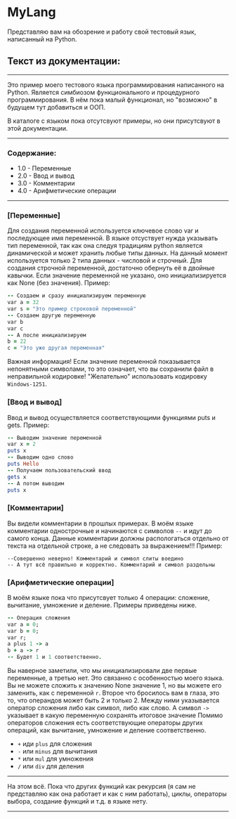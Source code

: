 # MyLang
Представляю вам на обозрение и работу свой тестовый язык, написанный на Python.

## Текст из документации:

---

Это пример моего тестового языка программирования написанного на Python.
Является симбиозом функционального и процедурного программирования. 
В нём пока малый функционал, но "возможно" в будущем тут добавиться и ООП.

В каталоге с языком пока отсутсвуют примеры, но они присутсвуют в этой 
документации.

---

### Содержание:
+ 1.0 - Переменные
+ 2.0 - Ввод и вывод
+ 3.0 - Комментарии
+ 4.0 - Арифметические операции

---

### [Переменные]
Для создания переменной используется ключевое слово var и последующее
имя переменной. В языке отсуствует нужда указывать тип переменной, так
как она следуя традициям python является динамической и может хранить
любые типы данных. На данный момент используется только 2 типа данных -
числовой и строчный. Для создания строчной переменной, достаточно
обернуть её в двойные кавычки. Если значение переменной не указано, оно
инициализируется как None (без значения).
Пример:
```Ruby
-- Создаем и сразу инициализируем переменную
var a = 32
var s = "Это пример строковой переменной"
-- Создаем другую переменную
var b
var c
-- А после инициализируем
b = 22
c = "Это уже другая переменная"
```
Важная информация! Если значение переменной показывается непонятными
символами, то это означает, что вы сохранили файл в неправильной
кодировке! "Желательно" использовать кодировку `Windows-1251`.

### [Ввод и вывод]
Ввод и вывод осуществляется соответствующими функциями puts и gets.
Пример:
```Ruby
-- Выводим значение переменной
var x = 2
puts x
-- Выводим одно слово
puts Hello
-- Получаем пользовательский ввод
gets x
-- А потом выводим
puts x
```

### [Комментарии]
Вы видели комментарии в прошлых примерах.
В моём языке комментарии однострочные и начинаются с символов `--` и
идут до самого конца. Данные комментарии должны распологаться отдельно
от текста на отдельной строке, а не следовать за выражением!!! Пример:
```Rubu
--Совершенно неверно! Комментарий и символ слиты воедино
-- А тут всё правильно и корректно. Комментарий и символ раздельны
```

### [Арифметические операции]
В моём языке пока что присутсвует только 4 операции: сложение,
вычитание, умножение и деление. Примеры приведены ниже.
```Ruby
-- Операция сложения
var a = 0;
var b = 0;
var r;
a plus 1 -> a
b + a -> r
-- Будет 1 и 1 соответственно.
```
Вы наверное заметили, что мы инициализировали две первые переменные,
а третью нет. Это связанно с особенностью моего языка. Вы не можете
сложить к значению None значение 1, но вы можете его заменить, как с
переменной `r`.
Второе что бросилось вам в глаза, это то, что операндов может быть 2
и только 2. Между ними указывается оператор сложения либо как символ,
либо как слово. А символ `->` указывает в какую переменную сохранять
итоговое значение
Помимо операторов сложения есть соответствующие операторы других
операций, как вычитание, умножение и деление соответственно.
+ `+` иди `plus` для сложения
+ `-` или `minus` для вычитания
+ `*` или `mul` для умножения
+ `/` или `div` для деления

---

На этом всё. Пока что других функций как рекурсия (я сам не представляю как
она работает и как с ним работать), циклы, операторы выбора, создание
функций и т.д. в языке нету.

---
